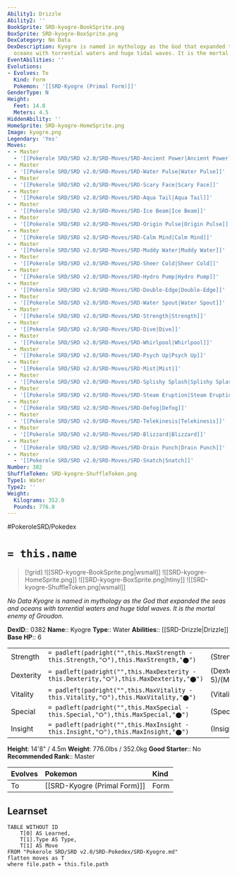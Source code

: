 ```yaml
---
Ability1: Drizzle
Ability2: ''
BookSprite: SRD-kyogre-BookSprite.png
BoxSprite: SRD-kyogre-BoxSprite.png
DexCategory: No Data
DexDescription: Kyogre is named in mythology as the God that expanded the seas and
  oceans with torrential waters and huge tidal waves. It is the mortal enemy of Groudon.
EventAbilities: ''
Evolutions:
- Evolves: To
  Kind: Form
  Pokemon: '[[SRD-Kyogre (Primal Form)]]'
GenderType: N
Height:
  Feet: 14.8
  Meters: 4.5
HiddenAbility: ''
HomeSprite: SRD-kyogre-HomeSprite.png
Image: kyogre.png
Legendary: 'Yes'
Moves:
- - Master
  - '[[Pokerole SRD/SRD v2.0/SRD-Moves/SRD-Ancient Power|Ancient Power]]'
- - Master
  - '[[Pokerole SRD/SRD v2.0/SRD-Moves/SRD-Water Pulse|Water Pulse]]'
- - Master
  - '[[Pokerole SRD/SRD v2.0/SRD-Moves/SRD-Scary Face|Scary Face]]'
- - Master
  - '[[Pokerole SRD/SRD v2.0/SRD-Moves/SRD-Aqua Tail|Aqua Tail]]'
- - Master
  - '[[Pokerole SRD/SRD v2.0/SRD-Moves/SRD-Ice Beam|Ice Beam]]'
- - Master
  - '[[Pokerole SRD/SRD v2.0/SRD-Moves/SRD-Origin Pulse|Origin Pulse]]'
- - Master
  - '[[Pokerole SRD/SRD v2.0/SRD-Moves/SRD-Calm Mind|Calm Mind]]'
- - Master
  - '[[Pokerole SRD/SRD v2.0/SRD-Moves/SRD-Muddy Water|Muddy Water]]'
- - Master
  - '[[Pokerole SRD/SRD v2.0/SRD-Moves/SRD-Sheer Cold|Sheer Cold]]'
- - Master
  - '[[Pokerole SRD/SRD v2.0/SRD-Moves/SRD-Hydro Pump|Hydro Pump]]'
- - Master
  - '[[Pokerole SRD/SRD v2.0/SRD-Moves/SRD-Double-Edge|Double-Edge]]'
- - Master
  - '[[Pokerole SRD/SRD v2.0/SRD-Moves/SRD-Water Spout|Water Spout]]'
- - Master
  - '[[Pokerole SRD/SRD v2.0/SRD-Moves/SRD-Strength|Strength]]'
- - Master
  - '[[Pokerole SRD/SRD v2.0/SRD-Moves/SRD-Dive|Dive]]'
- - Master
  - '[[Pokerole SRD/SRD v2.0/SRD-Moves/SRD-Whirlpool|Whirlpool]]'
- - Master
  - '[[Pokerole SRD/SRD v2.0/SRD-Moves/SRD-Psych Up|Psych Up]]'
- - Master
  - '[[Pokerole SRD/SRD v2.0/SRD-Moves/SRD-Mist|Mist]]'
- - Master
  - '[[Pokerole SRD/SRD v2.0/SRD-Moves/SRD-Splishy Splash|Splishy Splash]]'
- - Master
  - '[[Pokerole SRD/SRD v2.0/SRD-Moves/SRD-Steam Eruption|Steam Eruption]]'
- - Master
  - '[[Pokerole SRD/SRD v2.0/SRD-Moves/SRD-Defog|Defog]]'
- - Master
  - '[[Pokerole SRD/SRD v2.0/SRD-Moves/SRD-Telekinesis|Telekinesis]]'
- - Master
  - '[[Pokerole SRD/SRD v2.0/SRD-Moves/SRD-Blizzard|Blizzard]]'
- - Master
  - '[[Pokerole SRD/SRD v2.0/SRD-Moves/SRD-Drain Punch|Drain Punch]]'
- - Master
  - '[[Pokerole SRD/SRD v2.0/SRD-Moves/SRD-Snatch|Snatch]]'
Number: 382
ShuffleToken: SRD-kyogre-ShuffleToken.png
Type1: Water
Type2: ''
Weight:
  Kilograms: 352.0
  Pounds: 776.0
---
```


#PokeroleSRD/Pokedex

# `= this.name`

> [!grid]
> ![[SRD-kyogre-BookSprite.png|wsmall]]
> ![[SRD-kyogre-HomeSprite.png]]
> ![[SRD-kyogre-BoxSprite.png|htiny]]
> ![[SRD-kyogre-ShuffleToken.png|wsmall]]


*No Data*
*Kyogre is named in mythology as the God that expanded the seas and oceans with torrential waters and huge tidal waves. It is the mortal enemy of Groudon.*

**DexID**:: 0382
**Name**:: Kyogre
**Type**:: Water
**Abilities**:: [[SRD-Drizzle|Drizzle]]
**Base HP**:: 6

|           |                                                                                        |                                          |
| --------- | -------------------------------------------------------------------------------------- | ---------------------------------------- |
| Strength  | `= padleft(padright("",this.MaxStrength - this.Strength,"⭘"),this.MaxStrength,"⬤")`    | (Strength::6)/(MaxStrength::6)   |
| Dexterity | `= padleft(padright("",this.MaxDexterity - this.Dexterity,"⭘"),this.MaxDexterity,"⬤")` | (Dexterity:: 5)/(MaxDexterity::5) |
| Vitality  | `= padleft(padright("",this.MaxVitality - this.Vitality,"⭘"),this.MaxVitality,"⬤")`    | (Vitality::5)/(MaxVitality::5)   |
| Special   | `= padleft(padright("",this.MaxSpecial - this.Special,"⭘"),this.MaxSpecial,"⬤")`       | (Special::8)/(MaxSpecial::8)     |
| Insight   | `= padleft(padright("",this.MaxInsight - this.Insight,"⭘"),this.MaxInsight,"⬤")`       | (Insight::7)/(MaxInsight::7)     |

**Height**: 14'8" / 4.5m
**Weight**: 776.0lbs / 352.0kg
**Good Starter**:: No
**Recommended Rank**:: Master

| Evolves   | Pokemon                      | Kind   |
|:----------|:-----------------------------|:-------|
| To        | [[SRD-Kyogre (Primal Form)]] | Form   |

## Learnset

```dataview
TABLE WITHOUT ID
    T[0] AS Learned,
    T[1].Type AS Type,
    T[1] AS Move
FROM "Pokerole SRD/SRD v2.0/SRD-Pokedex/SRD-Kyogre.md"
flatten moves as T
where file.path = this.file.path
```
